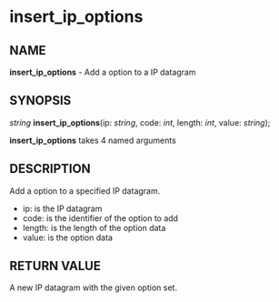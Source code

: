 # insert_ip_options

## NAME

**insert_ip_options** - Add a option to a IP datagram

## SYNOPSIS

*string* **insert_ip_options**(ip: *string*, code: *int*, length: *int*, value: *string*);

**insert_ip_options** takes 4 named arguments

## DESCRIPTION

Add a option to a specified IP datagram.

- ip: is the IP datagram
- code: is the identifier of the option to add
- length: is the length of the option data
- value: is the option data

## RETURN VALUE

A new IP datagram with the given option set.

